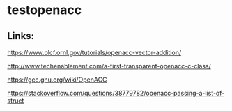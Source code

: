# testopenacc

## Links:

https://www.olcf.ornl.gov/tutorials/openacc-vector-addition/

http://www.techenablement.com/a-first-transparent-openacc-c-class/

https://gcc.gnu.org/wiki/OpenACC

https://stackoverflow.com/questions/38779782/openacc-passing-a-list-of-struct
